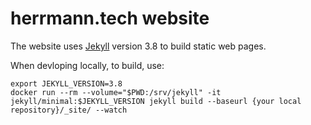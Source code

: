 # herrmann.tech website

The website uses [Jekyll](https://jekyllrb.com/) version 3.8 to build static
web pages.

When devloping locally, to build, use:

```
export JEKYLL_VERSION=3.8
docker run --rm --volume="$PWD:/srv/jekyll" -it jekyll/minimal:$JEKYLL_VERSION jekyll build --baseurl {your local repository}/_site/ --watch
```
